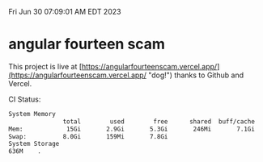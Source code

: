 Fri Jun 30 07:09:01 AM EDT 2023

# angular fourteen scam


This project is live at [https://angularfourteenscam.vercel.app/](https://angularfourteenscam.vercel.app/ "dog!") thanks to Github and Vercel.

CI Status: 

```bash
System Memory
               total        used        free      shared  buff/cache   available
Mem:            15Gi       2.9Gi       5.3Gi       246Mi       7.1Gi        11Gi
Swap:          8.0Gi       159Mi       7.8Gi
System Storage
636M	.
